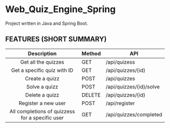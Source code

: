 # Web_Quiz_Engine_Spring
Project written in Java and Spring Boot.

## FEATURES (SHORT SUMMARY)

|Description|Method|API|
|:-:|---|---|
|Get all the quizzes|GET|/api/quizess|
|Get a specific quiz with ID|GET|/api/quizzes/{id}|
|Create a quizz|POST|/api/quizzes|
|Solve a quizz|POST|/api/quizzes/{id}/solve|
|Delete a quizz|DELETE|/api/quizzes/{id}|
|Register a new user|POST|/api/register|
|All completions of quizzess for a specific user|GET|/api/quizzes/completed|

